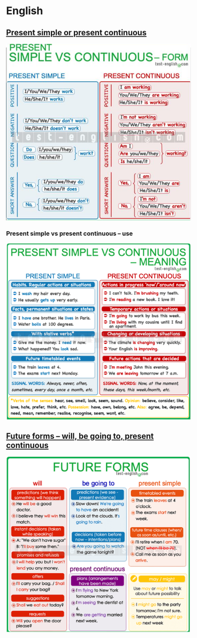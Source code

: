 # English

## [Present simple or present continuous](https://test-english.com/grammar-points/b1/present-simple-present-continuous/)

![](<../../.gitbook/assets/image (26).png>)

### Present simple vs present continuous – use

![](<../../.gitbook/assets/image (22) (1).png>)

## [Future forms – will, be going to, present continuous](https://test-english.com/grammar-points/b1/future-forms/)

![](<../../.gitbook/assets/image (25).png>)
